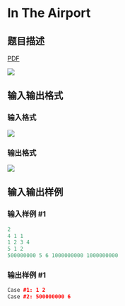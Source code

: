 # In The Airport

## 题目描述

[problemUrl]: https://uva.onlinejudge.org/index.php?option=com_onlinejudge&Itemid=8&category=229&page=show_problem&problem=3119

[PDF](https://uva.onlinejudge.org/external/119/p11968.pdf)

![](https://cdn.luogu.com.cn/upload/vjudge_pic/UVA11968/2a920c2e51235f492392e68dbb4f97c37cccac30.png)

## 输入输出格式

### 输入格式

![](https://cdn.luogu.com.cn/upload/vjudge_pic/UVA11968/27d4de6bc56d5b8a171f20c57f9758c97992151b.png)

### 输出格式

![](https://cdn.luogu.com.cn/upload/vjudge_pic/UVA11968/183c670991ac92b0ef6d4b2d0b9fbf4fe95c82a0.png)

## 输入输出样例

### 输入样例 #1

```cpp
2
4 1 1
1 2 3 4
5 1 2
500000000 5 6 1000000000 1000000000
```


### 输出样例 #1

```cpp
Case #1: 1 2
Case #2: 500000000 6
```


